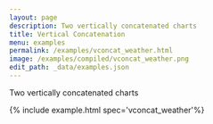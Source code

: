 ```yaml
---
layout: page
description: Two vertically concatenated charts
title: Vertical Concatenation
menu: examples
permalink: /examples/vconcat_weather.html
image: /examples/compiled/vconcat_weather.png
edit_path: _data/examples.json
---
```


Two vertically concatenated charts

{% include example.html spec='vconcat_weather'%}
